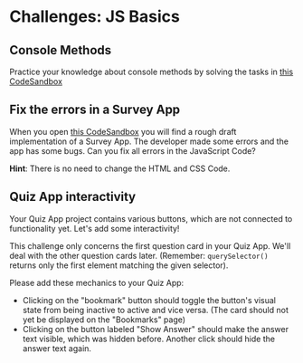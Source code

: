 # Challenges: JS Basics

## Console Methods

Practice your knowledge about console methods by solving the tasks in
[this CodeSandbox](https://codesandbox.io/s/github/neuefische/web-exercises/tree/main/sessions/js-basics/console-methods?file=/js/index.js)

## Fix the errors in a Survey App

When you open
[this CodeSandbox](https://codesandbox.io/s/github/neuefische/web-exercises/tree/main/sessions/js-basics/survey-error-fixing)
you will find a rough draft implementation of a Survey App. The developer made some errors and the
app has some bugs. Can you fix all errors in the JavaScript Code?

**Hint**: There is no need to change the HTML and CSS Code.

## Quiz App interactivity

Your Quiz App project contains various buttons, which are not connected to functionality yet. Let's
add some interactivity!

This challenge only concerns the first question card in your Quiz App. We'll deal with the other
question cards later. (Remember: `querySelector()` returns only the first element matching the given
selector).

Please add these mechanics to your Quiz App:

- Clicking on the "bookmark" button should toggle the button's visual state from being inactive to
  active and vice versa. (The card should not yet be displayed on the "Bookmarks" page)
- Clicking on the button labeled "Show Answer" should make the answer text visible, which was hidden
  before. Another click should hide the answer text again.
